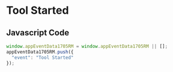 # Tool Started

### 

## Javascript Code
```js
window.appEventData1705RM = window.appEventData1705RM || [];
appEventData1705RM.push({
  "event": "Tool Started"
});
```




